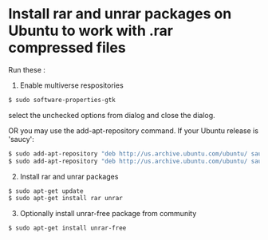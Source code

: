 # Install rar and unrar packages on Ubuntu to work with .rar compressed files

Run these :

1. Enable multiverse respositories

```bash
$ sudo software-properties-gtk
```
select the unchecked options from dialog and close the dialog.

OR you may use the add-apt-repository command. If your Ubuntu release is 'saucy':

```bash
$ sudo add-apt-repository "deb http://us.archive.ubuntu.com/ubuntu/ saucy universe multiverse"
$ sudo add-apt-repository "deb http://us.archive.ubuntu.com/ubuntu/ saucy-updates universe multiverse"
```

2. Install rar and unrar packages

```bash
$ sudo apt-get update
$ sudo apt-get install rar unrar
```

3. Optionally install unrar-free package from community
```bash
$ sudo apt-get install unrar-free
```

